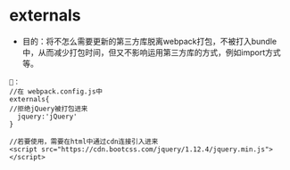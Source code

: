 # externals
- 目的：将不怎么需要更新的第三方库脱离webpack打包，不被打入bundle中，从而减少打包时间，但又不影响运用第三方库的方式，例如import方式等。
```
🌰：
//在 webpack.config.js中
externals{
//拒绝jQuery被打包进来
  jquery:'jQuery'
}

//若要使用，需要在html中通过cdn连接引入进来
<script src="https://cdn.bootcss.com/jquery/1.12.4/jquery.min.js"></script>

```
